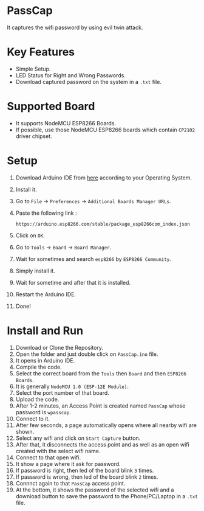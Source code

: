 # PassCap
It captures the wifi password by using evil twin attack.

# Key Features
- Simple Setup.
- LED Status for Right and Wrong Passwords.
- Download captured password on the system in a `.txt` file.

# Supported Board
- It supports NodeMCU ESP8266 Boards.
- If possible, use those NodeMCU ESP8266 boards which contain `CP2102` driver chipset.

# Setup
1. Download Arduino IDE from <a href="https://www.arduino.cc/en/software">here</a> according to your Operating System.<br>
2. Install it.<br>
3. Go to `File` → `Preferences` → `Additional Boards Manager URLs`.
4. Paste the following link :
   
   ```
   https://arduino.esp8266.com/stable/package_esp8266com_index.json
   ```
5. Click on `OK`.
6. Go to `Tools` → `Board` → `Board Manager`.
7. Wait for sometimes and search `esp8266` by `ESP8266 Community`.
8. Simply install it.
9. Wait for sometime and after that it is installed.
10. Restart the Arduino IDE.
11. Done!

# Install and Run
1. Download or Clone the Repository.
2. Open the folder and just double click on `PassCap.ino` file.
3. It opens in Arduino IDE.
4. Compile the code.
5. Select the correct board from the `Tools` then `Board` and then `ESP8266 Boards`.
6. It is generally `NodeMCU 1.0 (ESP-12E Module)`.
7. Select the port number of that board.
8. Upload the code.
9. After 1-2 minutes, an Access Point is created named `PassCap` whose password is `wpasscap`.
10. Connect to it.
11. After few seconds, a page automatically opens where all nearby wifi are shown.
12. Select any wifi and click on `Start Capture` button.
13. After that, it disconnects the access point and as well as an open wifi created with the select wifi name.
14. Connect to that open wifi.
15. It show a page where it ask for password.
16. If password is right, then led of the board blink `3` times.
17. If password is wrong, then led of the board blink `2` times.
18. Connnct again to that `PassCap` access point.
19. At the bottom, it shows the password of the selected wifi and a download button to save the password to the Phone/PC/Laptop in a `.txt` file.
